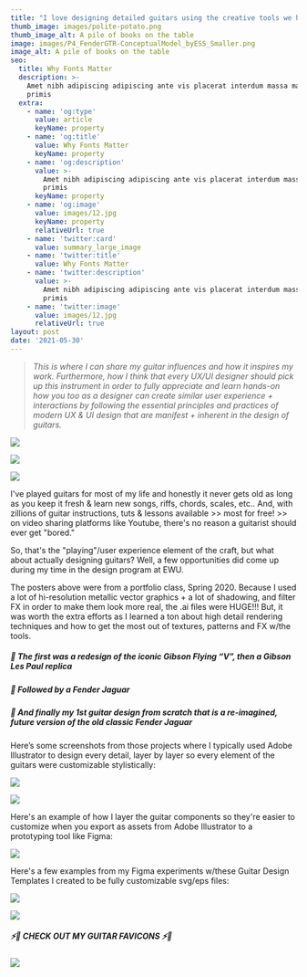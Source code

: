 ```yaml
---
title: "I love designing detailed guitars using the creative tools we have \U0001F3B8"
thumb_image: images/polite-potato.png
thumb_image_alt: A pile of books on the table
image: images/P4_FenderGTR-ConceptualModel_byESS_Smaller.png
image_alt: A pile of books on the table
seo:
  title: Why Fonts Matter
  description: >-
    Amet nibh adipiscing adipiscing ante vis placerat interdum massa massa
    primis
  extra:
    - name: 'og:type'
      value: article
      keyName: property
    - name: 'og:title'
      value: Why Fonts Matter
      keyName: property
    - name: 'og:description'
      value: >-
        Amet nibh adipiscing adipiscing ante vis placerat interdum massa massa
        primis
      keyName: property
    - name: 'og:image'
      value: images/12.jpg
      keyName: property
      relativeUrl: true
    - name: 'twitter:card'
      value: summary_large_image
    - name: 'twitter:title'
      value: Why Fonts Matter
    - name: 'twitter:description'
      value: >-
        Amet nibh adipiscing adipiscing ante vis placerat interdum massa massa
        primis
    - name: 'twitter:image'
      value: images/12.jpg
      relativeUrl: true
layout: post
date: '2021-05-30'
---
```

> *This is where I can share my guitar influences and how it inspires my work. Furthermore, how I think that every UX/UI designer should pick up this instrument in order to fully appreciate and learn hands-on how you too as a designer can create similar user experience + interactions by following the essential principles and practices of modern UX & UI design that are manifest + inherent in the design of guitars.*

![](https://www.dropbox.com/s/b75ov6kmu6s8956/enthusiastic-pluto.png?raw=1)

![](https://www.dropbox.com/s/ohh1jzdroo1vys8/P4\__Fender-JaguarNewConceptModel-V2\_Poster1-FIXED-04.png?raw=1)

![](https://www.dropbox.com/s/7j8xbsmuobflybx/FENDER%20Guitars%20COPYRIGHT%20DISCLAIMER.png?raw=1)

I've played guitars for most of my life and honestly it never gets old as long as you keep it fresh & learn new songs, riffs, chords, scales, etc.. And, with zillions of guitar instructions, tuts & lessons available >> most for free! >> on video sharing platforms like Youtube, there's no reason a guitarist should ever get "bored."

So, that's the "playing"/user experience element of the craft, but what about actually designing guitars? Well, a few opportunities did come up during my time in the design program at EWU. 

The posters above were from a portfolio class, Spring 2020. Because I used a lot of hi-resolution metallic vector graphics + a lot of shadowing, and filter FX in order to make them look more real, the .ai files were HUGE!!! But, it was worth the extra efforts as I learned a ton about high detail rendering techniques and how to get the most out of textures, patterns and FX w/the tools.

##### 🎸 ***The first was a redesign of the iconic Gibson Flying “V”, then a Gibson Les Paul replica***

##### 🎸 ***Followed by a Fender Jaguar***

##### **🎸 *And finally my 1st guitar design from scratch that is a re-imagined, future version of the old classic Fender Jaguar***

Here’s some screenshots from those projects where I typically used Adobe Illustrator to design every detail, layer by layer so every element of the guitars were customizable stylistically:

![](https://www.dropbox.com/s/fba2e4y77aylvjg/Fender-Jaguar_Redesign_ScrnSht3.png?raw=1)

![](https://www.dropbox.com/s/mh2d27wrthfsr2b/Fender-Jaguar_Redesign_ScrnSht2A.png?raw=1)

Here's an example of how I layer the guitar components so they're easier to customize when you export as assets from Adobe Illustrator to a prototyping tool like Figma:

![](https://www.dropbox.com/s/buemjnbe86qe8he/charming-chestnut.png?raw=1)

Here's a few examples from my Figma experiments w/these Guitar Design Templates I created to be fully customizable svg/eps files:

![](https://www.dropbox.com/s/9147ceoda561n73/Frame%20for%20%283%29%20Gibson%20LP%20Themes.png?raw=1)

![](https://www.dropbox.com/s/1tszmr47ejqus90/ESS_Custom-FlyingV_and_MegaStackAmps\_2020\_Figma.png?raw=1)

##### **⚡🎸 CHECK OUT MY GUITAR FAVICONS ⚡🎸**

![](https://www.dropbox.com/s/i7ubp28qfgcnhph/ESS_FAVICONS_FigmaGuitarProject\_2020.png?raw=1)
